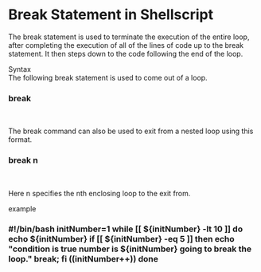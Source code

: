 <h1>Break Statement in Shellscript
</h1>

<p>
The break statement is used to terminate the execution of the entire loop, after completing the execution of all of the lines of code up to the break statement. It then steps down to the code following the end of the loop.<br>

Syntax<br>
The following break statement is used to come out of a loop.<br>

<h3>break</h3><br>

The break command can also be used to exit from a nested loop using this format.<br>
<h3>
break n</h3><br>

Here n specifies the nth enclosing loop to the exit from.<br>


example<br>

<h3>#!/bin/bash
initNumber=1
while [[ ${initNumber} -lt 10 ]]
do
    echo ${initNumber}
    if [[ ${initNumber} -eq 5 ]]
    then
      echo "condition is true number is ${initNumber} going to break the loop."
      break;
    fi
    ((initNumber++))
done
</h3>
</p>